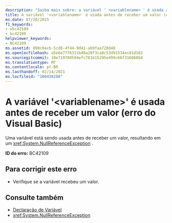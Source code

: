 ```yaml
---
description: "Saiba mais sobre: a variável ' <variablename> ' é usada antes de receber um valor (Visual Basic erro)"
title: A variável '<variablename>' é usada antes de receber um valor (erro do Visual Basic)
ms.date: 07/20/2015
f1_keywords:
- vbc42109
- bc42109
helpviewer_keywords:
- BC42109
ms.assetid: 890c0acb-5cd8-4f44-9d41-ab9faa728d48
ms.openlocfilehash: a5e6e7776311b48a20f3ca8c53d91534ec81d102
ms.sourcegitcommit: 10e719780594efc781b15295e499c66f316068b8
ms.translationtype: MT
ms.contentlocale: pt-BR
ms.lasthandoff: 02/14/2021
ms.locfileid: "100438288"
---
```

# <a name="variable-variablename-is-used-before-it-has-been-assigned-a-value-visual-basic-error"></a>A variável '\<variablename>' é usada antes de receber um valor (erro do Visual Basic)

Uma variável está sendo usada antes de receber um valor, resultando em um <xref:System.NullReferenceException> .  
  
 **ID do erro:** BC42109  
  
## <a name="to-correct-this-error"></a>Para corrigir este erro  
  
- Verifique se a variável recebeu um valor.  
  
## <a name="see-also"></a>Consulte também

- [Declaração de Variável](../programming-guide/language-features/variables/variable-declaration.md)
- <xref:System.NullReferenceException>

